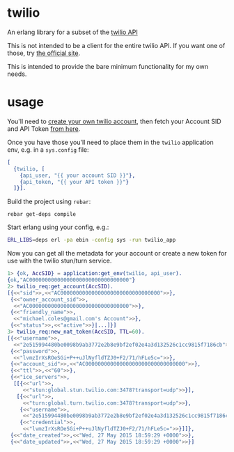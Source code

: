 # twilio
An erlang library for a subset of the [twilio API](https://www.twilio.com/docs/api/rest)

This is not intended to be a client for the entire twilio API. If you want one of those, try [the official site](https://www.twilio.com/docs/libraries).

This is intended to provide the bare minimum functionality for my own needs.

# usage

You'll need to [create your own twilio account](https://www.twilio.com/try-twilio), then fetch your Account SID and API Token [from here](https://www.twilio.com/user/account/voice-sms-mms/getting-started).

Once you have those you'll need to place them in the `twilio` application env, e.g. in a `sys.config` file:

``` erlang
[
  {twilio, [
    {api_user, "{{ your account SID }}"},
    {api_token, "{{ your API token }}"}
  ]}].
```

Build the project using `rebar`:

`rebar get-deps compile`

Start erlang using your config, e.g.:

``` sh
ERL_LIBS=deps erl -pa ebin -config sys -run twilio_app
```

Now you can get all the metadata for your account or create a new token for use with the twilio stun/turn service.

``` erlang
1> {ok, AccSID} = application:get_env(twilio, api_user).
{ok,"AC00000000000000000000000000000000"}
2> twilio_req:get_account(AccSID).
[{<<"sid">>,<<"AC00000000000000000000000000000000">>},
 {<<"owner_account_sid">>,
  <<"AC00000000000000000000000000000000">>},
 {<<"friendly_name">>,
  <<"michael.coles@gmail.com's Account">>},
 {<<"status">>,<<"active">>}|...]}]
3> twilio_req:new_nat_token(AccSID, TTL=60).
[{<<"username">>,
  <<"2e515994480be0098b9ab3772e2b8e9bf2ef02e4a3d132526c1cc9815f7186cb">>},
 {<<"password">>,
  <<"lvmzIrXsROeSGi+P++uJlNyfldTZJ0+F2/71/hFLe5c=">>},
 {<<"account_sid">>,<<"AC00000000000000000000000000000000">>},
 {<<"ttl">>,<<"60">>},
 {<<"ice_servers">>,
  [[{<<"url">>,
     <<"stun:global.stun.twilio.com:3478?transport=udp">>}],
   [{<<"url">>,
     <<"turn:global.turn.twilio.com:3478?transport=udp">>},
    {<<"username">>,
     <<"2e515994480be0098b9ab3772e2b8e9bf2ef02e4a3d132526c1cc9815f7186cb">>},
    {<<"credential">>,
     <<"lvmzIrXsROeSGi+P++uJlNyfldTZJ0+F2/71/hFLe5c=">>}]]},
 {<<"date_created">>,<<"Wed, 27 May 2015 18:59:29 +0000">>},
 {<<"date_updated">>,<<"Wed, 27 May 2015 18:59:29 +0000">>}]
```
